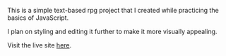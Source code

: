 This is a simple text-based rpg project that I created while practicing the basics of JavaScript.

I plan on styling and editing it further to make it more visually appealing.

Visit the live site [here](https://danielledonnelly.github.io/dragon-destroyer-rpg/). 
